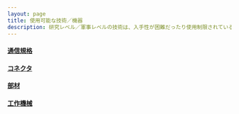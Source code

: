 ```yaml
---
layout: page
title: 使用可能な技術／機器
description: 研究レベル／軍事レベルの技術は、入手性が困難だったり使用制限されている場合があります。民間で利用可能な技術／機器を使用することを前提としています。
---
```


#### [通信規格](./communication_standards)

#### [コネクタ](./connectors)

#### [部材](./materials)

#### [工作機械](./machine_tools)
